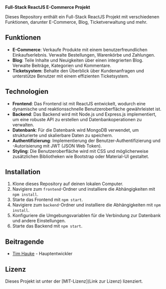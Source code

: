 **Full-Stack ReactJS E-Commerce Projekt**

Dieses Repository enthält ein Full-Stack ReactJS Projekt mit verschiedenen Funktionen, darunter E-Commerce, Blog, Ticketverwaltung und mehr.

## Funktionen

- **E-Commerce**: Verkaufe Produkte mit einem benutzerfreundlichen Einkaufserlebnis. Verwalte Bestellungen, Warenkörbe und Zahlungen.
- **Blog**: Teile Inhalte und Neuigkeiten über einen integrierten Blog. Verwalte Beiträge, Kategorien und Kommentare.
- **Ticketsystem**: Behalte den Überblick über Kundenanfragen und unterstütze Benutzer mit einem effizienten Ticketsystem.

## Technologien

- **Frontend**: Das Frontend ist mit ReactJS entwickelt, wodurch eine dynamische und reaktionsschnelle Benutzeroberfläche gewährleistet ist.
- **Backend**: Das Backend wird mit Node.js und Express.js implementiert, um eine robuste API zu erstellen und Datenbankoperationen zu verwalten.
- **Datenbank**: Für die Datenbank wird MongoDB verwendet, um strukturierte und skalierbare Daten zu speichern.
- **Authentifizierung**: Implementierung der Benutzer-Authentifizierung und -Autorisierung mit JWT (JSON Web Token).
- **Styling**: Die Benutzeroberfläche wird mit CSS und möglicherweise zusätzlichen Bibliotheken wie Bootstrap oder Material-UI gestaltet.

## Installation

1. Klone dieses Repository auf deinen lokalen Computer.
2. Navigiere zum `frontend`-Ordner und installiere die Abhängigkeiten mit `npm install`.
3. Starte das Frontend mit `npm start`.
4. Navigiere zum `backend`-Ordner und installiere die Abhängigkeiten mit `npm install`.
5. Konfiguriere die Umgebungsvariablen für die Verbindung zur Datenbank und andere Einstellungen.
6. Starte das Backend mit `npm start`.

## Beitragende

- [Tim Hauke](mailto:tim.hauke@hauknetz.de) - Hauptentwickler

## Lizenz

Dieses Projekt ist unter der [MIT-Lizenz](Link zur Lizenz) lizenziert.